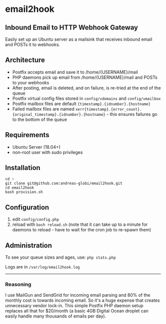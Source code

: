 # email2hook

## Inbound Email to HTTP Webhook Gateway

Easily set up an Ubuntu server as a mailsink that receives inbound email and POSTs it to webhooks.

## Architecture

 - Postfix accepts email and save it to /home/{USERNAME}/mail
 - PHP daemons pick up email from /home/{USERNAME}/mail and POSTs to your webhooks
 - After posting, email is deleted, and on failure, is re-tried at the end of the queue
 - Postfix virtual config files stored in `config/vdomains` and `config/vmailbox`
 - Postfix mailbox files are default `{timestamp}.{idnumber}.{hostname}`
 - Failed mailbox files are named `xerr{timestamp}.{error_count}.{original_timestamp}.{idnumber}.{hostname}` - this ensures failures go to the bottom of the queue

## Requirements

 - Ubuntu Server (18.04+)
 - non-root user with sudo privileges
 
## Installation

```
cd ~
git clone git@github.com:andreas-globi/email2hook.git
cd email2hook
bash provision.sh
```

## Configuration

1. edit `config/config.php`
2. reload with `bash reload.sh` (note that it can take up to a minute for daemons to reload - have to wait for the cron job to re-spawn them)

## Administration

To see your queue sizes and ages, use: `php stats.php`

Logs are in `/var/log/email2hook.log`

---

### Reasoning

I use MailGun and SendGrid for incoming email parsing and 80% of the monthly cost is towards incoming email. So it's a huge expense that creates unnecessary vendor lock-in.
This simple Postfix PHP daemon setup replaces all that for $20/month (a basic 4GB Digital Ocean droplet can easily handle many thousands of emails per day).
